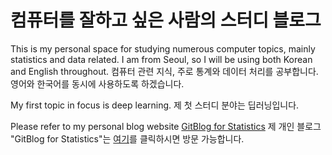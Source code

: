 # 컴퓨터를 잘하고 싶은 사람의 스터디 블로그

This is my personal space for studying numerous computer topics, mainly statistics and data related.
I am from Seoul, so I will be using both Korean and English throughout. 
컴퓨터 관련 지식, 주로 통계와 데이터 처리를 공부합니다. 영어와 한국어를 동시에 사용하도록 하겠습니다.

My first topic in focus is deep learning.
제 첫 스터디 분야는 딥러닝입니다. 

Please refer to my personal blog website [GitBlog for Statistics](https://inter10cic.github.io/ "Click on the link")  제 개인 블로그 "GitBlog for Statistics"는 [여기](https://inter10cic.github.io/ "클릭")를 클릭하시면 방문 가능합니다.
